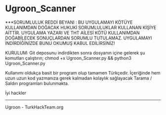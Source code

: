 # Ugroon_Scanner
***SORUMLULUK REDDİ BEYANI : BU UYGULAMAYI KÖTÜYE KULLANIMDAN DOĞACAK HUKUKİ SORUMLULUKLAR KULLANAN KİŞİYE AİTTİR. UYGULAMA YAZARI VE THT AİLESİ KÖTÜ KULLANIMDAN DOĞABİLECEK SONUÇLARDAN SORUMLU TUTULAMAZ. UYGULAMAYI İNDİRDİĞİNİZDE BUNU OKUMUŞ KABUL EDİLİRSİNİZ!

KURULUM: Git deposunu indirdikten sonra dosyanın içine gelerek şu komutları çalıştırın;
chmod +x Ugroon_Scanner.py && python3 Ugroon_Scanner.py

Kullanımı oldukça basit bir program olup tamamen Türkçedir. İçeriğinde hem uzun uzun kod yazmanıza gerek kalmadan kolaylık sağlayacak Tarama / Saldırı programları bulunmakta.


İyi hackler





-------------
Ugroon - TurkHackTeam.org
